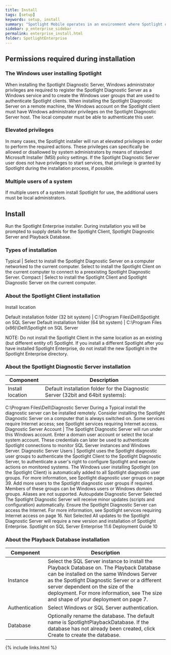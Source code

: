 ```yaml
---
title: Install
tags: [setup]
keywords: setup, install
summary: "Spotlight Mobile operates in an environment where Spotlight on SQL Server and / or Spotlight on Oracle is installed. Use Spotlight Mobile to monitor your Spotlight connections remotely via your mobile device. Spotlight Mobile features include a heatmap, alarms list, alarm details and the ability to snooze and acknowledge alarms."
sidebar: p_enterprise_sidebar
permalink: enterprise_install.html
folder: SpotlightEnterprise
---
```



## Permissions required during installation

### The Windows user installing Spotlight
When installing the Spotlight Diagnostic Server, Windows administrator privileges are required to register the
Spotlight Diagnostic Server as a Windows service and to create the Windows user groups that are used to
authenticate Spotlight clients.
When installing the Spotlight Diagnostic Server on a remote machine, the Windows account on the Spotlight
client must have Windows administrator privileges on the Spotlight Diagnostic Server host. The local computer
must be able to authenticate this user.

### Elevated privileges
In many cases, the Spotlight installer will run at elevated privileges in order to perform the required actions.
These privileges can specifically be allowed or disallowed by system administrators by means of standard
Microsoft Installer (MSI) policy settings.
If the Spotlight Diagnostic Server user does not have privileges to start services, that privilege is granted by
Spotlight during the installation process, if possible.

### Multiple users of a system
If multiple users of a system install Spotlight for use, the additional users must be local administrators.

## Install
Run the Spotlight Enterprise installer. During installation you will be prompted to supply details for the
Spotlight Client, Spotlight Diagnostic Server and Playback Database.

### Types of installation

Typical | Select to install the Spotlight Diagnostic Server on a computer networked to the current computer. Select to install the Spotlight Client on the current computer to connect to a preexisting Spotlight Diagnostic Server.
Compact | Select to install the Spotlight Client and Spotlight Diagnostic Server on the current computer.

### About the Spotlight Client installation

Install location

Default installation folder (32 bit system) | C:\Program Files\Dell\Spotlight on SQL Server
Default installation folder (64 bit system) | C:\Program Files (x86)\Dell\Spotlight on SQL Server

NOTE: Do not install the Spotlight Client in the same location as an existing (but different entity of) Spotlight.
If you install a different Spotlight after you have installed Spotlight Enterprise, do not install the new Spotlight in the Spotlight Enterprise directory.

### About the Spotlight Diagnostic Server installation

Component | Description
----------|------------
Install location | Default installation folder for the Diagnostic Server (32bit and 64bit systems):
C:\Program Files\Dell\Diagnostic Server
During a Typical install the diagnostic server can be installed remotely. Consider installing the Spotlight Diagnostic Server on a computer that is always switched on. Some services require Internet access; see Spotlight services requiring Internet access.
Diagnostic Server Account | The Spotlight Diagnostic Server will run under this Windows account. Enter a domain user account or select the local system account. These credentials can later be used to authenticate Spotlight connections to monitor SQL Server instances and Windows Server.
Diagnostic Server Users | Spotlight uses the Spotlight diagnostic user groups to authenticate the Spotlight Client to the Spotlight Diagnostic Server, to authenticate a user's right to configure Spotlight and execute actions on monitored systems. The Windows user installing Spotlight (on the Spotlight Client) is automatically added to all Spotlight diagnostic user groups. For more information, see Spotlight diagnostic user groups on page 39.
Add more users to the Spotlight diagnostic user groups if required. Members of these groups can be Windows users or Windows domain groups. Aliases are not supported.
Autoupdate
Diagnostic
Server
Selected The Spotlight Diagnostic Server will receive minor updates (scripts and
configuration) automatically. Ensure the Spotlight Diagnostic Server can access
the Internet. For more information, see Spotlight services requiring Internet
access on page 16.
Not
Selected
All updates to the Spotlight Diagnostic Server will require a new version and
installation of Spotlight Enterprise.
Spotlight on SQL Server Enterprise 11.6
Deployment Guide
10

### About the Playback Database installation

Component | Description
----------|------------
Instance | Select the SQL Server instance to install the Playback Database on. The Playback Database can be installed on the same Windows Server as the Spotlight Diagnostic Server or a different server dependent on the size of the deployment. For more information, see The size and shape of your deployment on page 7.
Authentication | Select Windows or SQL Server authentication.
Database | Optionally rename the database. The default name is SpotlightPlaybackDatabase. If the database has not already been created, click Create to create the database.



{% include links.html %}
